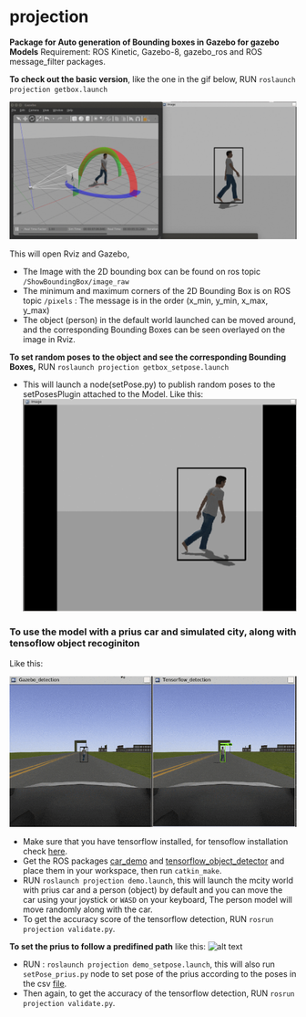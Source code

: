 # projection

**Package for Auto generation of Bounding boxes in Gazebo for gazebo Models**
Requirement: ROS Kinetic, Gazebo-8, gazebo_ros and ROS message_filter packages.

[//]: # (Image References)
[gif1]: ./screenshots-bbox/getbox.gif
[gif2]: ./screenshots-bbox/getbox_setpose.gif
[gif3]: ./screenshots-bbox/demo.gif
[gif4]: ./screenshots-bbox/demo_setpose.gif

**To check out the basic version**, like the one in the gif below, RUN `roslaunch projection getbox.launch`

![alt text][gif1]

This will open Rviz and Gazebo, 
* The Image with the 2D bounding box can be found on ros topic `/ShowBoundingBox/image_raw `
* The minimum and maximum corners of the 2D Bounding Box is on ROS topic `/pixels` : The message is in the order (x_min, y_min, x_max, y_max)
* The object (person) in the default world launched can be moved around, and the corresponding Bounding Boxes can be seen overlayed on the image in Rviz. 

**To set random poses to the object and see the corresponding Bounding Boxes,**
RUN `roslaunch projection getbox_setpose.launch`
* This will launch a node(setPose.py) to publish random poses to the setPosesPlugin attached to the Model.  Like this:
![alt text][gif2]

### To use the model with a prius car and simulated city, along with tensoflow object recoginiton  
Like this:

![alt text][gif3]

* Make sure that you have tensorflow installed, for tensoflow installation check [here](https://www.tensorflow.org/install/install_linux).
* Get the ROS packages [car_demo](https://github.com/rohitsalem/car_demo) and [tensorflow_object_detector](https://github.com/osrf/tensorflow_object_detector) and place them in your workspace, then run `catkin_make`.
* RUN `roslaunch projection demo.launch`, this will launch the mcity world with prius car and a person (object) by default and you can move the car using your joystick or `WASD` on your keyboard, The person model will move randomly along with the car. 
* To get the accuracy score of the tensorflow detection, RUN `rosrun projection validate.py`.

**To set the prius to follow a predifined path** like this:
![alt text][gif4]

* RUN : `roslaunch projection demo_setpose.launch`, this will also run `setPose_prius.py` node to set pose of the prius according to the poses in the csv [file](./data/waypoints.csv).
* Then again, to get the accuracy of the tensorflow detection, RUN `rosrun projection validate.py`.

